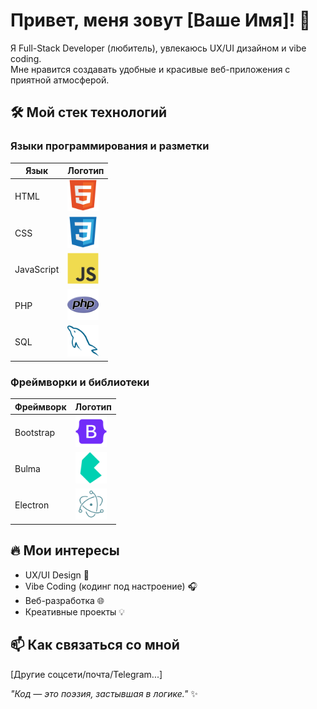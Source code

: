 # Привет, меня зовут [Ваше Имя]! 👋

Я Full-Stack Developer (любитель), увлекаюсь UX/UI дизайном и vibe coding.  
Мне нравится создавать удобные и красивые веб-приложения с приятной атмосферой.  

## 🛠️ Мой стек технологий

### Языки программирования и разметки

| Язык       | Логотип                          |
|------------|----------------------------------|
| HTML       | <img src="https://raw.githubusercontent.com/devicons/devicon/master/icons/html5/html5-original.svg" width="50" height="50"> |
| CSS        | <img src="https://raw.githubusercontent.com/devicons/devicon/master/icons/css3/css3-original.svg" width="50" height="50"> |
| JavaScript | <img src="https://raw.githubusercontent.com/devicons/devicon/master/icons/javascript/javascript-original.svg" width="50" height="50"> |
| PHP        | <img src="https://raw.githubusercontent.com/devicons/devicon/master/icons/php/php-original.svg" width="50" height="50"> |
| SQL        | <img src="https://raw.githubusercontent.com/devicons/devicon/master/icons/mysql/mysql-original.svg" width="50" height="50"> |

### Фреймворки и библиотеки

| Фреймворк  | Логотип                          |
|------------|----------------------------------|
| Bootstrap  | <img src="https://raw.githubusercontent.com/devicons/devicon/master/icons/bootstrap/bootstrap-plain.svg" width="50" height="50"> |
| Bulma      | <img src="https://raw.githubusercontent.com/devicons/devicon/master/icons/bulma/bulma-plain.svg" width="50" height="50"> |
| Electron   | <img src="https://raw.githubusercontent.com/devicons/devicon/master/icons/electron/electron-original.svg" width="50" height="50"> |

## 🔥 Мои интересы
- UX/UI Design 🎨
- Vibe Coding (кодинг под настроение) 🎧
- Веб-разработка 🌐
- Креативные проекты 💡

## 📫 Как связаться со мной
[Другие соцсети/почта/Telegram...]  

*"Код — это поэзия, застывшая в логике."* ✨
